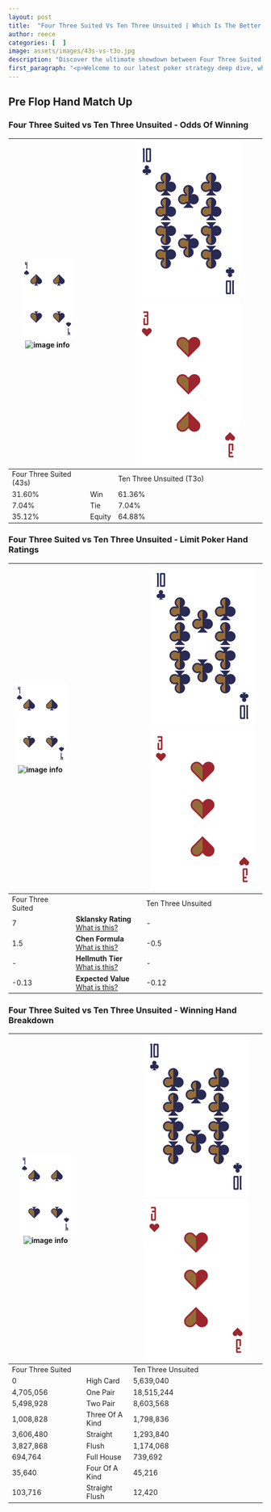 ```yaml
---
layout: post
title:  "Four Three Suited Vs Ten Three Unsuited | Which Is The Better Hand In Poker? A Complete Guide"
author: reece
categories: [  ]
image: assets/images/43s-vs-t3o.jpg
description: "Discover the ultimate showdown between Four Three Suited and Ten Three Unsuited in poker! Uncover the odds, strategies, and scenarios where one hand triumphs over the other. Get ready to up your poker game with this thrilling analysis."
first_paragraph: "<p>Welcome to our latest poker strategy deep dive, where we're pitting two distinct hands against each other in a high-stakes showdown: Four Three Suited vs Ten Three Unsuited.</p><p>In the dynamic world of poker, every decision counts, and knowing which hand holds the upper hand is key to your success at the table.</p><p>In this article, we'll dissect these two hands, explore the scenarios where one dominates the other, and equip you with the knowledge to make strategic choices that can tip the odds in your favor.</p><p>Get ready to unravel the intriguing dynamics of these poker hands and elevate your game to new heights.</p>"
---
```




[comment]: # (sp0)

## Pre Flop Hand Match Up

<div class="table hand-ratings" markdown="1"> 



### Four Three Suited vs Ten Three Unsuited - Odds Of Winning


    
| ![image info](assets/images/hand1/4.png) ![image info](assets/images/hand1/3s.png) |  | ![image info](assets/images/hand2/T.png) ![image info](assets/images/hand2/3o.png) |
| -------- | -------- | -------- |
| Four Three Suited (43s) |  | Ten Three Unsuited (T3o) |
| 31.60% | Win | 61.36% |
| 7.04% | Tie | 7.04% |
| 35.12% | Equity | 64.88% |




[comment]: # (sp1)



### Four Three Suited vs Ten Three Unsuited - Limit Poker Hand Ratings


    
| ![image info](assets/images/hand1/4.png) ![image info](assets/images/hand1/3s.png) |  | ![image info](assets/images/hand2/T.png) ![image info](assets/images/hand2/3o.png) |
| -------- | -------- | -------- |
| Four Three Suited |  | Ten Three Unsuited |
| 7 | **Sklansky Rating** [What is this?](/sklansky-rating-explained) | - |
| 1.5 | **Chen Formula** [What is this?](/chen-formula-explained) | -0.5 |
| - | **Hellmuth Tier** [What is this?](/Hellmuth-tier-explained) | - |
| -0.13 | **Expected Value** [What is this?](/expected-value-explained) | -0.12 |




[comment]: # (sp2)



### Four Three Suited vs Ten Three Unsuited - Winning Hand Breakdown


    
| ![image info](assets/images/hand1/4.png) ![image info](assets/images/hand1/3s.png) |  | ![image info](assets/images/hand2/T.png) ![image info](assets/images/hand2/3o.png) |
| -------- | -------- | -------- |
| Four Three Suited |  | Ten Three Unsuited |
| 0 | High Card | 5,639,040 |
| 4,705,056 | One Pair | 18,515,244 |
| 5,498,928 | Two Pair | 8,603,568 |
| 1,008,828 | Three Of A Kind | 1,798,836 |
| 3,606,480 | Straight | 1,293,840 |
| 3,827,868 | Flush | 1,174,068 |
| 694,764 | Full House | 739,692 |
| 35,640 | Four Of A Kind | 45,216 |
| 103,716 | Straight Flush | 12,420 |




[comment]: # (sp3)



</div>

[comment]: # (sp4)



[comment]: # (sp5)

